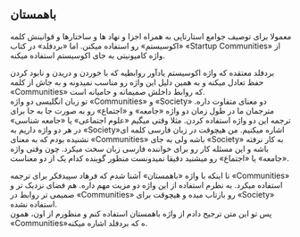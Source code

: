 ## **باهمستان**

معمولا برای توصیف جوامع استارتاپی به همراه اجزا و نهاد ها و ساختارها و قوانینش کلمه «اکوسیستم» رو استفاده میکنن. اما «بردفلد» در کتاب «Startup Communities»  از واژه کامیونیتی به جای اکوسیستم استفاده میکنه.

بردفلد معتقده که واژه اکوسیستم یادآور روابطیه که با خوردن و دریدن و نابود کردن حفظ تعادل میکنه و به همین دلیل این واژه رو مناسب نمیدونه و به جاش از کلمه «Communities» که روابط داخلش صمیمانه و حامیانه است.  
تو زبان انگلیسی دو واژه «Communities» و «Society» دو معنای متفاوت داره. مترجمان ما در طول زمان دو واژه «جامعه» و «اجتماع» رو به صورت جا به جا برای ترجمه این دو واژه استفاده کردن. مثلا وقتی میگیم «علوم اجتماعی» یا «جامعه شناسی» در هر دو واژه داریم به «Society»اشاره میکنیم. من هیچوقت در زبان فارسی کلمه ای نشنیده بودم که به معنای «Communities» باشه ولی به جای «Society» به کار نرفته باشه و این مسئله کار رو برای خواننده فارسی زبان سخت میکرد. چون وقتی واژه «جامعه» یا «اجتماع» رو میشنید دقیقا نمیدونست منظور گوینده کدام یک از دو معناست.

تا اینکه با واژه «باهمستان» آشنا شدم که فرهاد سپیدفکر برای ترجمه «Communities» استفاده میکرد. به نظرم استفاده از این واژه دو مزیت مهم داره. هم فضای نزدیک تر و صمیمی تر روابط در «Communities» رو بازتاب میده و هیچوقت برای «Society» استفاده نشده.  
پس تو این متن ترجیح دادم از واژه باهمستان استفاده کنم و منظورم از اون،‌ همون «Communities»ه که بردفلد اشاره میکنه.

